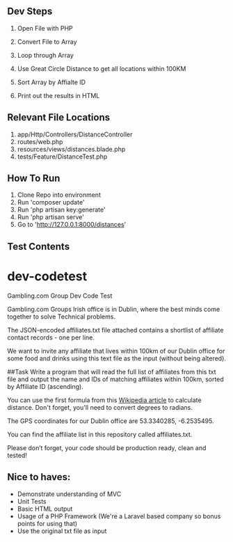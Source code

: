## Dev Steps

1. Open File with PHP

2. Convert File to Array

3. Loop through Array

4. Use Great Circle Distance to get all locations within 100KM

5. Sort Array by Affialte ID

6. Print out the results in HTML


## Relevant File Locations

1. app/Http/Controllers/DistanceController
2. routes/web.php
3. resources/views/distances.blade.php
4. tests/Feature/DistanceTest.php

## How To Run
1. Clone Repo into environment
2. Run 'composer update'
3. Run 'php artisan key:generate'
4. Run 'php artisan serve'
5. Go to 'http://127.0.0.1:8000/distances'




## Test Contents

# dev-codetest
Gambling.com Group Dev Code Test

Gambling.com Groups Irish office is in Dublin, where the best minds come together to solve Technical problems. 

The JSON-encoded affiliates.txt file attached contains a shortlist of affiliate contact records - one per line. 

We want to invite any affiliate that lives within 100km of our Dublin office for some food and drinks using this text file as the input (without being altered).

##Task
Write a program that will read the full list of affiliates from this txt file and output the name and IDs of matching affiliates within 100km, sorted by Affiliate ID (ascending).

You can use the first formula from this [Wikipedia article](https://en.wikipedia.org/wiki/Great-circle_distance) to calculate distance. Don't forget, you'll need to convert degrees to radians.

The GPS coordinates for our Dublin office are 53.3340285, -6.2535495.

You can find the affiliate list in this repository called affiliates.txt.

Please don’t forget, your code should be production ready, clean and tested!

## Nice to haves:
- Demonstrate understanding of MVC
- Unit Tests
- Basic HTML output
- Usage of a PHP Framework (We're a Laravel based company so bonus points for using that)
- Use the original txt file as input 







